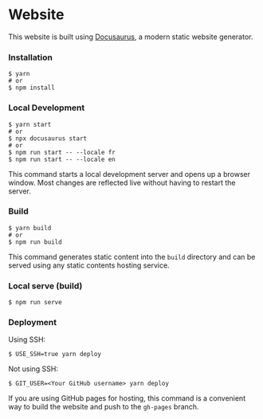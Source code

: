 # Website

This website is built using [Docusaurus](https://docusaurus.io/), a modern static website generator.

### Installation

```
$ yarn
# or
$ npm install
```

### Local Development

```
$ yarn start
# or 
$ npx docusaurus start
# or
$ npm run start -- --locale fr
$ npm run start -- --locale en
```

This command starts a local development server and opens up a browser window. Most changes are reflected live without having to restart the server.

### Build

```
$ yarn build
# or
$ npm run build
```

This command generates static content into the `build` directory and can be served using any static contents hosting service.

### Local serve (build)

```
$ npm run serve
```

### Deployment

Using SSH:

```
$ USE_SSH=true yarn deploy
```

Not using SSH:

```
$ GIT_USER=<Your GitHub username> yarn deploy
```

If you are using GitHub pages for hosting, this command is a convenient way to build the website and push to the `gh-pages` branch.

